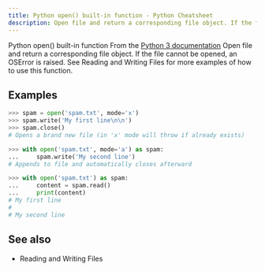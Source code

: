 ```yaml
---
title: Python open() built-in function - Python Cheatsheet
description: Open file and return a corresponding file object. If the file cannot be opened, an OSError is raised. See Reading and Writing Files for more examples of how to use this function.
---
```


<base-title :title="frontmatter.title" :description="frontmatter.description">
Python open() built-in function
</base-title>

<base-disclaimer>
  <base-disclaimer-title>
    From the <a target="_blank" href="https://docs.python.org/3/library/functions.html#open">Python 3 documentation</a>
  </base-disclaimer-title>
  <base-disclaimer-content>
   Open file and return a corresponding file object. If the file cannot be opened, an OSError is raised. See <router-link to="/cheatsheet/file-directory-path">Reading and Writing Files</router-link> for more examples of how to use this function.
  </base-disclaimer-content>
</base-disclaimer>

## Examples

```python
>>> spam = open('spam.txt', mode='x')
>>> spam.write('My first line\n\n')
>>> spam.close()
# Opens a brand new file (in 'x' mode will throw if already exists)

>>> with open('spam.txt', mode='a') as spam:
...     spam.write('My second line')
# Appends to file and automatically closes afterward

>>> with open('spam.txt') as spam:
...     content = spam.read()
...     print(content)
# My first line
#
# My second line
```

## See also

- <router-link to="/cheatsheet/file-directory-path">Reading and Writing Files</router-link>
